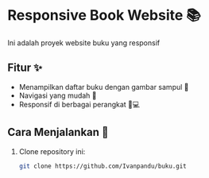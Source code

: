 # Responsive Book Website 📚

Ini adalah proyek website buku yang responsif   

## Fitur ✨
- Menampilkan daftar buku dengan gambar sampul 📖
- Navigasi yang mudah 🧭
- Responsif di berbagai perangkat 📱💻

## Cara Menjalankan 🚀
1. Clone repository ini:
   ```sh
   git clone https://github.com/Ivanpandu/buku.git
